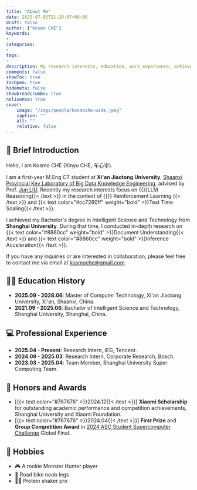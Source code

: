 ```yaml
---
title: "About Me"
date: 2025-07-05T21:20:07+08:00
draft: false
author: ["Kosmo CHE"]
keywords:
-
categories:
-
tags:
-
description: My research interests, education, work experience, achievements and publications.
comments: false
showToc: true
TocOpen: true
hidemeta: false
showbreadcrumbs: true
nolisence: true
cover:
    image: "/imgs/people/kosmoche-wide.jpeg"
    caption: ""
    alt: ""
    relative: false 
---
```


## 🤖 Brief Introduction

Hello, I am Kosmo CHE (Xinyu CHE, 车心宇).

I am a first-year M.Eng CT student at **Xi'an Jiaotong University**, [Shaanxi Provincial Key Laboratory of Big Data Knowledge Engineering](https://bdkelab.xjtu.edu.cn/), advised by Prof. [Jun LIU](https://gr.xjtu.edu.cn/zh/web/liukeen/4). Recently my research interests focus on {{<text color="#cc7260ff" weight="bold" >}}LLM Reasoning{{< /text >}} in the context of {{<text color="#cc7260ff" weight="bold" >}} Reinforcement Learning {{< /text >}} and {{< text color="#cc7260ff" weight="bold" >}}Test Time Scaling{{< /text >}}.

I achieved my Bachelor's degree in Intelligent Science and Technology from **Shanghai University**. During that time, I conducted in-depth research on {{< text color="#8860cc" weight="bold" >}}Document Understanding{{< /text >}} and {{< text color="#8860cc" weight="bold" >}}Inference Acceleration{{< /text >}}.

If you have any inquiries or are interested in collaboration, please feel free to contact me via email at kosmoche@gmail.com.

## 🧑‍🎓 Education History

- **2025.09 - 2028.06**: Master of Computer Technology, Xi'an Jiaotong University, Xi'an, Shaanxi, China.
- **2021.09 - 2025.06**: Bachelor of Intelligent Science and Technology, Shanghai University, Shanghai, China.

## 💻 Professional Experience

- **2025.04 - Present**: Research Intern, IEG, Tencent.
- **2024.09 - 2025.03**: Research Intern, Corporate Research, Bosch.
- **2023.03 - 2025.04**: Team Member, Shanghai University Super Computing Team.

## 🎉 Honors and Awards
- [{{< text color="#767676" >}}2024.12{{< /text >}}] **Xiaomi Scholarship** for outstanding academic performance and competition achievements, Shanghai University and Xiaomi Foundation.
- [{{< text color="#767676" >}}2024.04{{< /text >}}] **First Prize** and **Group Competition Award** in [2024 ASC Student Supercomputer Challenge](http://www.asc-events.org/StudentChallenge/index.html#) Global Final.


<!-- ## 📰 Publications -->

 




## 🤪 Hobbies

- 🎮 A rookie Monster Hunter player
- 🚴 Road bike noob legs
- 🏋️‍♂️ Protein shaker pro